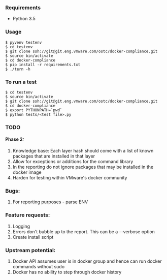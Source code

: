 ### Requirements
- Python 3.5

### Usage
```
$ pyvenv testenv
$ cd testenv
$ git clone ssh://git@git.eng.vmware.com/ostc/docker-compliance.git
$ source bin/activate
$ cd docker-compliance
$ pip install -r requirements.txt
$ ./tern -h
```

### To run a test
```
$ cd testenv
$ source bin/activate
$ git clone ssh://git@git.eng.vmware.com/ostc/docker-compliance.git
$ cd docker-compliance
$ export PYTHONPATH=`pwd`
$ python tests/<test file>.py
```

### TODO

#### Phase 2:

1. Knowledge base: Each layer hash should come with a list of known packages that are installed in that layer
2. Allow for exceptions or additions for the command library
3. In the reporting do not ignore packages that may be installed in the docker image
4. Harden for testing within VMware's docker community

### Bugs:
1. For reporting purposes - parse ENV

### Feature requests:
1. Logging
2. Errors don't bubble up to the report. This can be a --verbose option
3. Create install script

### Upstream potential:
1. Docker API assumes user is in docker group and hence can run docker commands without sudo
2. Docker has no ability to step through docker history
